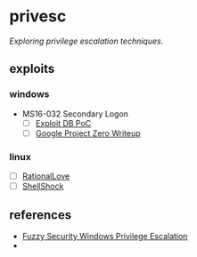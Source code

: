 # privesc

_Exploring privilege escalation techniques._

## exploits

### windows
- MS16-032 Secondary Logon
  - [ ] [Exploit DB PoC](https://www.exploit-db.com/exploits/39719)
  - [ ] [Google Project Zero Writeup](https://googleprojectzero.blogspot.com/2016/03/exploiting-leaked-thread-handle.html)

### linux
- [ ] [RationalLove](https://github.com/5H311-1NJ3C706/local-root-exploits/blob/master/linux/CVE-2018-1000001/RationalLove.c)
- [ ] [ShellShock](https://en.wikipedia.org/wiki/Shellshock\_(software\_bug))

## references
- [Fuzzy Security Windows Privilege Escalation](https://www.fuzzysecurity.com/tutorials/16.html)
- []()
